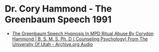 # Dr. Cory Hammond - The Greenbaum Speech 1991


- [The Greenbaum Speech Hypnosis In MPD Ritual Abuse By Corydon Hammond | B. S. M. S. Ph. D ( Counseling Psychology) From The University Of Utah - Archive.org Audio](https://archive.org/details/thegreenbaumspeech)


